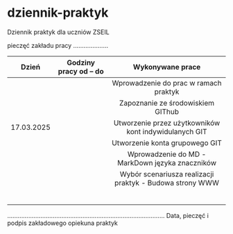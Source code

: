 # dziennik-praktyk
Dziennik praktyk dla uczniów ZSEIL 

pieczęć zakładu pracy
....................
                  



| Dzień        | Godziny pracy od – do                  | Wykonywane prace |
| ------------- |:-------------------:| :-----: |
|     |  | Wprowadzenie do prac w ramach praktyk |
|     |        |   Zapoznanie ze środowiskiem GIThub |
| 17.03.2025 |             |    Utworzenie przez użytkowników kont indywidulanych GIT |
|     |        |   Utworzenie konta grupowego GIT |
|     |        |   Wprowadzenie do MD -  MarkDown języka znaczników |
|     |        |   Wybór scenariusza realizacji praktyk - Budowa strony WWW |
| | |
| | |
| | |
| | |
| | |
| | |

……………………………………………………………………………… 
Data, pieczęć i podpis zakładowego opiekuna praktyk 


